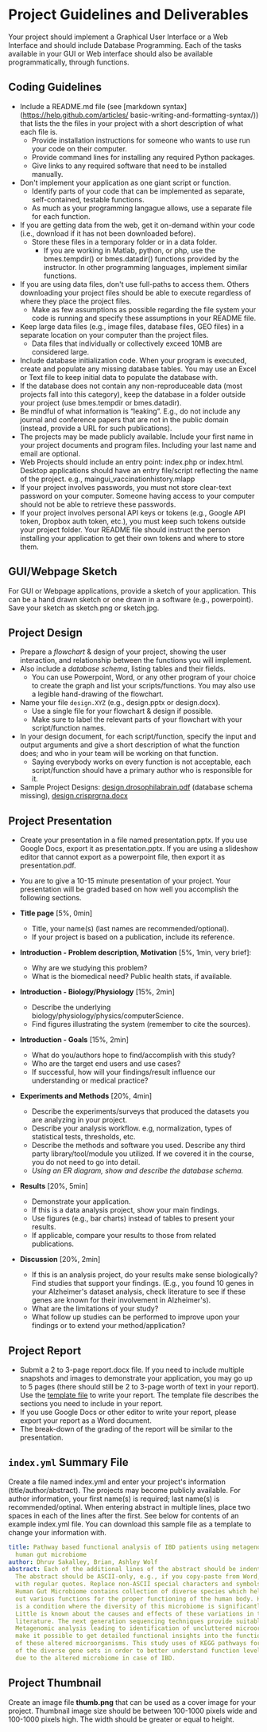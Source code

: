 # Project Guidelines and Deliverables

Your project should implement a Graphical User Interface or a Web Interface and should 
include Database Programming. Each of the tasks available in your GUI or Web interface 
should also be available programmatically, through functions.


## Coding Guidelines

- Include a README.md file (see [markdown syntax](https://help.github.com/articles/
  basic-writing-and-formatting-syntax/)) that lists the the files in your project with a 
  short description of what each file is.
    - Provide installation instructions for someone who wants to use run your code on 
      their computer. 
    - Provide command lines for installing any required Python packages. 
    - Give links to any required software that need to be installed manually.
- Don't implement your application as one giant script or function. 
    - Identify parts of your code that can be implemented as separate, self-contained, 
      testable functions. 
    - As much as your programming langague allows, use a separate file for each function.
- If you are getting data from the web, get it on-demand within your code (i.e., download if 
  it has not been downloaded before). 
    - Store these files in a temporary folder or in a data folder. 
        - If you are working in Matlab, python, or php, use the bmes.tempdir() or bmes.datadir()
          functions provided by the instructor. In other programming languages, implement 
          similar functions.
- If you are using data files, don't use full-paths to access them. Others downloading your 
  project files should be able to execute regardless of where they place the project files. 
    - Make as few assumptions as possible regarding the file system your code is running and 
      specify these assumptions in your README file.
- Keep large data files (e.g., image files, database files, GEO files) in a separate location on 
  your computer than the project files. 
    - Data files that individually or collectively exceed 10MB are considered large.
- Include database initialization code. When your program is executed, create and populate any 
  missing database tables. You may use an Excel or Text file to keep initial data to populate 
  the database with.
- If the database does not contain any non-reproduceable data (most projects fall into this 
  category), keep the database in a folder outside your project (use bmes.tempdir or 
  bmes.datadir).
- Be mindful of what information is “leaking”. E.g., do not include any journal and conference
  papers that are not in the public domain (instead, provide a URL for such publications).
- The projects may be made publicly available. Include your first name in your project documents 
  and program files. Including your last name and email are optional.
- Web Projects should include an entry point: index.php or index.html. Desktop applications 
  should have an entry file/script reflecting the name of the project. e.g., 
  maingui_vaccinationhistory.mlapp
- If your project involves passwords, you must not store clear-text password on your computer. 
  Someone having access to your computer should not be able to retrieve these passwords.
- If your project involves personal API keys or tokens (e.g., Google API token, Dropbox auth 
  token, etc.), you must keep such tokens outside your project folder. Your README file should
  instruct the person installing your application to get their own tokens and where to store 
  them.


## GUI/Webpage Sketch

For GUI or Webpage applications, provide a sketch of your application. This can be a hand drawn
sketch or one drawn in a software (e.g., powerpoint). Save your sketch as sketch.png or 
sketch.jpg.


## Project Design

- Prepare a *flowchart* & design of your project, showing the user interaction, and relationship
  between the functions you will implement. 
- Also include a *database schema*, listing tables and their fields. 
    - You can use Powerpoint, Word, or any other program of your choice to create the graph and 
      list your scripts/functions. You may also use a legible hand-drawing of the flowchart. 
- Name your file `design.XYZ` (e.g., design.pptx or design.docx). 
    - Use a single file for your flowchart & design if possible. 
    - Make sure to label the relevant parts of your flowchart with your script/function names.
- In your design document, for each script/function, specify the input and output arguments and 
  give a short description of what the function does; and who in your team will be working on that function. 
    - Saying everybody works on every function is not acceptable, each script/function should 
      have a primary author who is responsible for it.
- Sample Project Designs: [design.drosophilabrain.pdf](https://sacan.biomed.drexel.edu/lib/exe/fetch.php?rev=&media=course:bcomp2:proj:design.drosophilabrain.pdf) (database schema missing), [design.crisprgrna.docx](https://sacan.biomed.drexel.edu/lib/exe/fetch.php?rev=&media=course:bcomp2:proj:design.crisprgrna.docx)


## Project Presentation

- Create your presentation in a file named presentation.pptx. If you use Google Docs, export it
  as presentation.pptx. If you are using a slideshow editor that cannot export as a powerpoint
  file, then export it as presentation.pdf.
- You are to give a 10-15 minute presentation of your project. Your presentation will be graded
  based on how well you accomplish the following sections.

- **Title page** [5%, 0min]
    - Title, your name(s) (last names are recommended/optional).
    - If your project is based on a publication, include its reference.
- **Introduction - Problem description, Motivation** [5%, 1min, very brief]:
    - Why are we studying this problem? 
    - What is the biomedical need? Public health stats, if available.
- **Introduction - Biology/Physiology** [15%, 2min]
    - Describe the underlying biology/physiology/physics/computerScience.
    - Find figures illustrating the system (remember to cite the sources).
- **Introduction - Goals** [15%, 2min]
    - What do you/authors hope to find/accomplish with this study?
    - Who are the target end users and use cases?
    - If successful, how will your findings/result influence our understanding or medical
      practice?
- **Experiments and Methods** [20%, 4min]
    - Describe the experiments/surveys that produced the datasets you are analyzing in your
      project.
    - Describe your analysis workflow. e.g, normalization, types of statistical tests,
      thresholds, etc.
    - Describe the methods and software you used. Describe any third party library/tool/module
      you utilized. If we covered it in the course, you do not need to go into detail.
    - *Using an ER diagram, show and describe the database schema.*
- **Results** [20%, 5min]
    - Demonstrate your application.
    - If this is a data analysis project, show your main findings.
    - Use figures (e.g., bar charts) instead of tables to present your results.
    - If applicable, compare your results to those from related publications.
- **Discussion** [20%, 2min]
    - If this is an analysis project, do your results make sense biologically? Find studies
      that support your findings. (E.g., you found 10 genes in your Alzheimer's dataset
      analysis, check literature to see if these genes are known for their involvement in
      Alzheimer's).
    - What are the limitations of your study?
    - What follow up studies can be performed to improve upon your findings or to extend your
      method/application?


## Project Report

- Submit a 2 to 3-page report.docx file. If you need to include multiple snapshots and images
  to demonstrate your application, you may go up to 5 pages (there should still be 2 to 3-page 
  worth of text in your report). Use the [template file](https://sacan.biomed.drexel.edu/lib/exe/fetch.php?rev=&media=course:bcomp2:proj:appreport_template.docx) to write your report. The template file describes the sections you need to include in your report.
- If you use Google Docs or other editor to write your report, please export your report as 
  a Word document.
- The break-down of the grading of the report will be similar to the presentation.


## `index.yml` Summary File

Create a file named index.yml and enter your project's information (title/author/abstract). 
The projects may become publicly available. For author information, your first name(s) is 
required; last name(s) is recommended/optinal. When entering abstract in multiple lines, place 
two spaces in each of the lines after the first. See below for contents of an example index.yml 
file. You can download this sample file as a template to change your information with.

```yaml
title: Pathway based functional analysis of IBD patients using metagenomic analysis of 
  human gut microbiome
author: Dhruv Sakalley, Brian, Ashley Wolf
abstract: Each of the additional lines of the abstract should be indented with 2 spaces.
  The abstract should be ASCII-only, e.g., if you copy-paste from Word, replace smart-quotes
  with regular quotes. Replace non-ASCII special characters and symbols with ASCII characters.
  Human Gut Microbiome contains collection of diverse species which help carry
  out various functions for the proper functioning of the human body. However, IBD
  is a condition where the diversity of this microbiome is significantly altered.
  Little is known about the causes and effects of these variations in the present
  literature. The next generation sequencing techniques provide suitable data for
  Metagenomic analysis leading to identification of uncluttered microorganisms, and
  make it possible to get detailed functional insights into the functional footprint
  of these altered microorganisms. This study uses of KEGG pathways for mapping functionality
  of the diverse gene sets in order to better understand function level changes caused
  due to the altered microbiome in case of IBD.
```


## Project Thumbnail

Create an image file **thumb.png** that can be used as a cover image for your project.
Thumbnail image size should be between 100-1000 pixels wide and 100-1000 pixels high. The width 
should be greater or equal to height.
